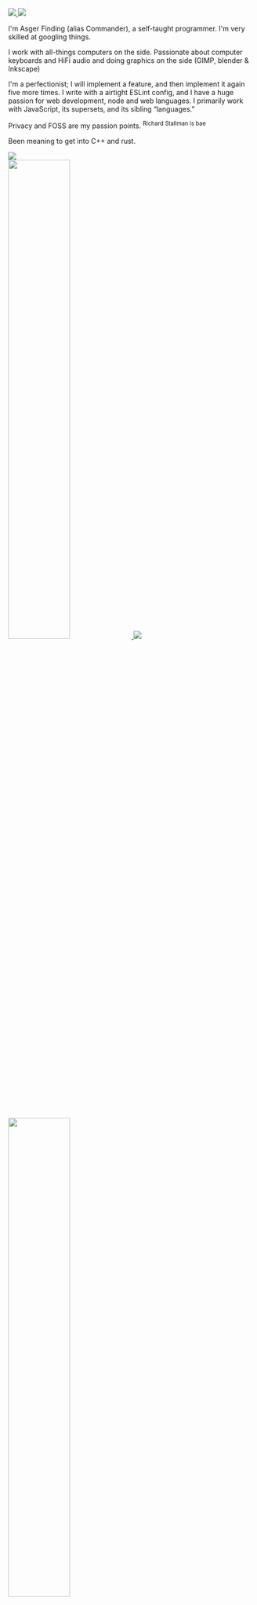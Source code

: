 <a href="https://github.com/asger-finding#gh-dark-mode-only">
  <img src="https://readme-typing-svg.herokuapp.com?font=Segoe+UI&color=%23C9D1D9&size=32&duration=3000&vCenter=true&height=44&lines=Hey%2C+I'm+Commander.;I+make+stuff.+%F0%9F%92%9C"/>
</a>
<a href="https://github.com/asger-finding#gh-light-mode-only">
  <img src="https://readme-typing-svg.herokuapp.com?font=Segoe+UI&color=%2324292F&size=32&duration=3000&vCenter=true&height=44&lines=Hey%2C+I'm+Commander.;I+make+stuff.+%F0%9F%92%9C"/>
</a>

I'm Asger Finding (alias Commander), a self-taught programmer. I'm very skilled at googling things.

I work with all-things computers on the side. Passionate about computer keyboards and HiFi audio and doing graphics on the side (GIMP, blender & Inkscape)

I'm a perfectionist; I will implement a feature, and then implement it again five more times. I write with a airtight ESLint config, and I have a huge passion for web development, node and web languages. I primarily work with JavaScript, its supersets, and its sibling “languages.”

Privacy and FOSS are my passion points. <sup>Richard Stallman is bae</sup>

Been meaning to get into C++ and rust.

<a href="https://github.com/asger-finding#gh-dark-mode-only">
  <img src="https://github-readme-stats.vercel.app/api?username=asger-finding&include_all_commits=true&show_icons=true&hide_title=true&hide_rank=true&hide_border=true&disable_animations=true&theme=dracula"/>
  <br>
  <img width="50%" src="https://user-images.githubusercontent.com/49583904/182928414-b9ee31f6-06ba-466d-bde7-e2e19111a5c4.png"/>
</a>
<a href="https://github.com/asger-finding#gh-light-mode-only">
  <img src="https://github-readme-stats.vercel.app/api?username=asger-finding&include_all_commits=true&show_icons=true&hide_title=true&hide_rank=true&hide_border=true&disable_animations=true&theme=graywhite"/>
  <br>
  <img width="50%" src="https://user-images.githubusercontent.com/49583904/182929324-9607011b-5236-4348-932c-6694c090ee86.png"/>
</a>

## Stuff I do well

<a href="https://github.com/asger-finding#gh-dark-mode-only">
  <img src="https://img.shields.io/badge/gulp-282a36.svg?&style=for-the-badge&logo=gulp&logoColor=eb4a4b"/>
  <img src="https://img.shields.io/badge/typescript-282a36.svg?&style=for-the-badge&logo=typescript&logoColor=007acc"/>
  <img src="https://img.shields.io/badge/javascript-282a36.svg?&style=for-the-badge&logo=javascript&logoColor=f1e05a"/>
  <img src="https://img.shields.io/badge/HTML-282a36.svg?style=for-the-badge&logo=html5&logoColor=e34c26"/>
  <img src="https://img.shields.io/badge/CSS-282a36.svg?style=for-the-badge&logo=css3&logoColor=563d7c"/>
</a>
<a href="https://github.com/asger-finding#gh-light-mode-only">
  <img src="https://img.shields.io/badge/gulp-d0d7de.svg?&style=for-the-badge&logo=gulp&logoColor=eb4a4b"/>
  <img src="https://img.shields.io/badge/typescript-d0d7de.svg?&style=for-the-badge&logo=typescript&logoColor=007acc"/>
  <img src="https://img.shields.io/badge/javascript-d0d7de.svg?&style=for-the-badge&logo=javascript&logoColor=d3b60a"/>
  <img src="https://img.shields.io/badge/HTML-d0d7de.svg?style=for-the-badge&logo=html5&logoColor=e34c26"/>
  <img src="https://img.shields.io/badge/CSS-d0d7de.svg?style=for-the-badge&logo=css3&logoColor=563d7c"/>
</a>

## Still learning

<a href="https://github.com/asger-finding#gh-dark-mode-only">
  <img src="https://img.shields.io/badge/SASS-282a36.svg?style=for-the-badge&logo=SASS&logoColor=ff69b4"/>
</a>
<a href="https://github.com/asger-finding#gh-light-mode-only">
  <img src="https://img.shields.io/badge/SASS-d0d7de.svg?style=for-the-badge&logo=SASS&logoColor=ff69b4"/>
</a>

---

<!-- Need better profile views, this badge is ugly -->
![Profile Views](https://komarev.com/ghpvc/?username=CommanderAnime&color=c4475c&style=flat-square)
